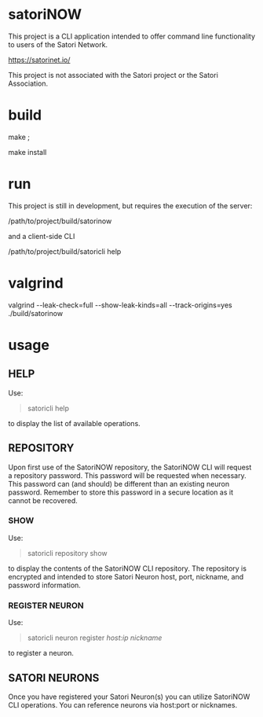# satoriNOW

This project is a CLI application intended to offer command line functionality to users of the Satori Network.

https://satorinet.io/

This project is not associated with the Satori project or the Satori Association.

# build

make ;

make install

# run

This project is still in development, but requires the execution of the server:

/path/to/project/build/satorinow

and a client-side CLI

/path/to/project/build/satoricli help

# valgrind

valgrind --leak-check=full --show-leak-kinds=all --track-origins=yes ./build/satorinow 

# usage

## HELP

Use:

> satoricli help

to display the list of available operations.

## REPOSITORY

Upon first use of the SatoriNOW repository, the SatoriNOW CLI will request a repository password. This password will be
requested when necessary. This password can (and should) be different than an existing neuron password. Remember to store
this password in a secure location as it cannot be recovered.

### SHOW

Use:

> satoricli repository show

to display the contents of the SatoriNOW CLI repository. The repository is encrypted and intended to store Satori Neuron
host, port, nickname, and password information.

### REGISTER NEURON

Use:

> satoricli neuron register _host:ip_ _nickname_

to register a neuron.

## SATORI NEURONS

Once you have registered your Satori Neuron(s) you can utilize SatoriNOW CLI operations. You can reference neurons via
host:port or nicknames.


